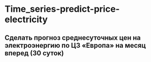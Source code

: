 # Time_series-predict-price-electricity
## Сделать прогноз среднесуточных цен на электроэнергию по ЦЗ «Европа» на месяц вперед (30 суток)
